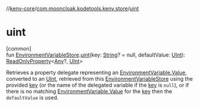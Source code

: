 //[kenv-core](../../index.md)/[com.mooncloak.kodetools.kenv.store](index.md)/[uint](uint.md)

# uint

[common]\
fun [EnvironmentVariableStore](-environment-variable-store/index.md).[uint](uint.md)(key: [String](https://kotlinlang.org/api/core/kotlin-stdlib/kotlin/-string/index.html)? = null, defaultValue: [UInt](https://kotlinlang.org/api/core/kotlin-stdlib/kotlin/-u-int/index.html)): [ReadOnlyProperty](https://kotlinlang.org/api/core/kotlin-stdlib/kotlin.properties/-read-only-property/index.html)&lt;[Any](https://kotlinlang.org/api/core/kotlin-stdlib/kotlin/-any/index.html)?, [UInt](https://kotlinlang.org/api/core/kotlin-stdlib/kotlin/-u-int/index.html)&gt;

Retrieves a property delegate representing an [EnvironmentVariable.Value](../com.mooncloak.kodetools.kenv/-environment-variable/-value/index.md), converted to an [UInt](https://kotlinlang.org/api/core/kotlin-stdlib/kotlin/-u-int/index.html), retrieved from this [EnvironmentVariableStore](-environment-variable-store/index.md) using the provided [key](uint.md) (or the name of the delegated variable if the [key](uint.md) is `null`), or if there is no matching [EnvironmentVariable.Value](../com.mooncloak.kodetools.kenv/-environment-variable/-value/index.md) for the [key](uint.md) then the `defaultValue` is used.
